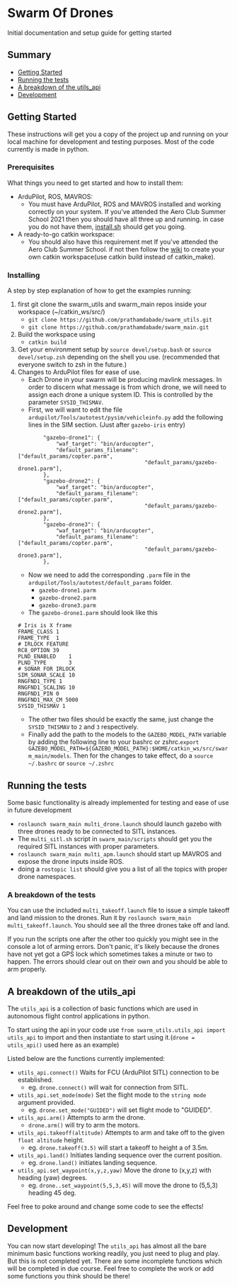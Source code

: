 # Swarm Of Drones

Initial documentation and setup guide for getting started

## Summary

  - [Getting Started](#getting-started)
  - [Running the tests](#running-the-tests)
  - [A breakdown of the utils_api](#a-breakdown-of-the-utils_api)
  - [Development](#development)

## Getting Started

These instructions will get you a copy of the project up and running on your local machine for development and testing purposes. Most of the code currently is made in python.

### Prerequisites

What things you need to get started and how to install them:
- ArduPilot, ROS, MAVROS:
    - You must have ArduPilot, ROS and MAVROS installed and working correctly on your system. If you've attended the Aero Club Summer School 2021 then you should have all three up and running. in case you do not have them, [install.sh](https://github.com/prathamdabade/Swarm-of-Drones/blob/master/scripts/install.sh) should get you going.  
- A ready-to-go catkin workspace: 
    - You should also have this requirement met If you've attended the Aero Club Summer School. if not then follow the [wiki](http://wiki.ros.org/ROS/Tutorials/InstallingandConfiguringROSEnvironment) to create your own catkin workspace(use catkin build instead of catkin_make).

### Installing

A step by step explanation of how to get the examples running:
1. first git clone the swarm_utils and swarm_main repos inside your workspace (~/catkin_ws/src/)
    - `git clone https://github.com/prathamdabade/swarm_utils.git`
    - `git clone https://github.com/prathamdabade/swarm_main.git`
2. Build the workspace using 
    - `catkin build`
3. Get your environment setup by  `source devel/setup.bash` or `source devel/setup.zsh` depending on the shell you use. (recommended that everyone switch to zsh in the future.)
4. Changes to ArduPilot files for ease of use.
    - Each Drone in your swarm will be producing mavlink messages. In order to discern what message is from which drone, we will need to assign each drone a unique system ID. This is controlled by the parameter `SYSID_THISMAV`.
    - First, we will want to edit the file `ardupilot/Tools/autotest/pysim/vehicleinfo.py` add the following lines in the SIM section. (Just after `gazebo-iris` entry)
    ```
            "gazebo-drone1": {
                "waf_target": "bin/arducopter",
                "default_params_filename": ["default_params/copter.parm",
                                            "default_params/gazebo-drone1.parm"],
            },
            "gazebo-drone2": {
                "waf_target": "bin/arducopter",
                "default_params_filename": ["default_params/copter.parm",
                                            "default_params/gazebo-drone2.parm"],
            },
            "gazebo-drone3": {
                "waf_target": "bin/arducopter",
                "default_params_filename": ["default_params/copter.parm",
                                            "default_params/gazebo-drone3.parm"],
            },

    ```
    - Now we need to add the corresponding `.parm` file in the `ardupilot/Tools/autotest/default_params` folder.
        - `gazebo-drone1.parm`
        - `gazebo-drone2.parm`
        - `gazebo-drone3.parm`
    - The `gazebo-drone1.parm` should look like this
    ```
    # Iris is X frame
    FRAME_CLASS 1
    FRAME_TYPE  1
    # IRLOCK FEATURE
    RC8_OPTION 39
    PLND_ENABLED    1
    PLND_TYPE       3
    # SONAR FOR IRLOCK
    SIM_SONAR_SCALE 10
    RNGFND1_TYPE 1
    RNGFND1_SCALING 10
    RNGFND1_PIN 0
    RNGFND1_MAX_CM 5000
    SYSID_THISMAV 1
    ```
    - The other two files should be exactly the same, just change the `SYSID_THISMAV` to `2` and `3` respectively.
    - Finally add the path to the models to the `GAZEBO_MODEL_PATH` variable by adding the following line to your bashrc or zshrc.`export GAZEBO_MODEL_PATH=${GAZEBO_MODEL_PATH}:$HOME/catkin_ws/src/swarm_main/models`. Then for the changes to take effect, do a `source ~/.bashrc` or `source ~/.zshrc`
## Running the tests

Some basic functionality is already implemented for testing and ease of use in future development

- `roslaunch swarm_main multi_drone.launch` should launch gazebo with three drones ready to be connected to SITL instances.
- The `multi_sitl.sh` script in `swarm_main/scripts` should get you the required SITL instances with proper parameters.
- `roslaunch swarm_main multi_apm.launch` should start up MAVROS and expose the drone inputs inside ROS.
- doing a `rostopic list` should give you a list of all the topics with proper drone namespaces.

### A breakdown of the tests

You can use the included `multi_takeoff.launch` file to issue a simple takeoff and land mission to the drones. Run it by `roslaunch swarm_main multi_takeoff.launch`. You should see all the three drones take off and land.

If you run the scripts one after the other too quickly you might see in the console a lot of arming errors. Don't panic, it's likely because the drones have not yet got a GPS lock which sometimes takes a minute or two to happen. The errors should clear out on their own and you should be able to arm properly.
## A breakdown of the utils_api
The `utils_api` is a collection of basic functions which are used in autonomous flight control applications in python.

To start using the api in your code use `from swarm_utils.utils_api import utils_api` to import and then instantiate to start using it.(`drone = utils_api()` used here as an example)

Listed below are the functions currently implemented:
- `utils_api.connect()` Waits for FCU (ArduPilot SITL) connection to be established.
    - eg. `drone.connect()` will wait for connection from SITL. 
- `utils_api.set_mode(mode)` Set the flight mode to the `string mode` argument provided.
    - eg. `drone.set_mode("GUIDED")` will set flight mode to "GUIDED".
- `utils_api.arm()` Attempts to arm the drone.
    - `drone.arm()` will try to arm the motors.
- `utils_api.takeoff(altitude)` Attempts to arm and take off to the given `float altitude` height.
    - eg. `drone.takeoff(3.5)` will start a takeoff to height a of 3.5m.
- `utils_api.land()` Initiates landing sequence over the current position.
    - eg. `drone.land()` initiates landing sequence.
- `utils_api.set_waypoint(x,y,z,yaw)` Move the drone to (x,y,z) with heading (yaw) degrees.
    - eg. `drone..set_waypoint(5,5,3,45)` will move the drone to (5,5,3) heading 45 deg.

Feel free to poke around and change some code to see the effects!

## Development

You can now start developing! The `utils_api` has almost all the bare minimum basic functions working readily, you just need to plug and play. But this is not completed yet. There are some incomplete functions which will be completed in due course. Feel free to complete the work or add some functions you think should be there!  
